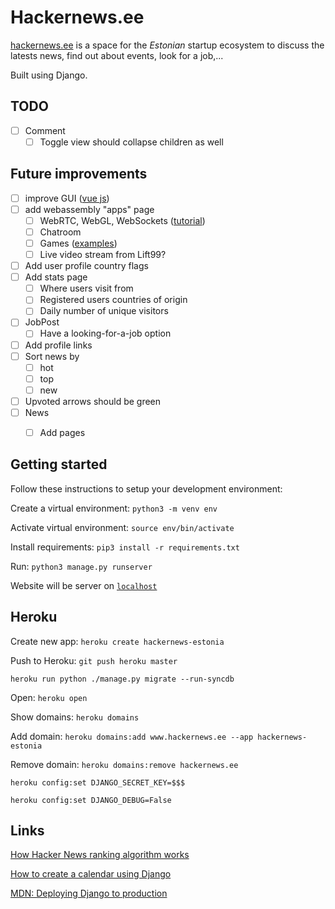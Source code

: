 # Hackernews.ee

[hackernews.ee](hackernews.ee) is a space for the _Estonian_ startup ecosystem to discuss the latests news, find out about events, look for a job,...

Built using Django.

## TODO

- [ ] Comment 
  - [ ] Toggle view should collapse children as well

## Future improvements

- [ ] improve GUI ([vue js](https://v2.vuejs.org/v2/examples/hackernews.html))
- [ ] add webassembly "apps" page
  - [ ] WebRTC, WebGL, WebSockets ([tutorial](https://rustwasm.github.io/wasm-bindgen/examples/websockets.html))
  - [ ] Chatroom
  - [ ] Games ([examples](https://madewithwebassembly.com/))
  - [ ] Live video stream from Lift99?
- [ ] Add user profile country flags
- [ ] Add stats page 
  - [ ] Where users visit from
  - [ ] Registered users countries of origin
  - [ ] Daily number of unique visitors
- [ ] JobPost
  - [ ] Have a looking-for-a-job option
- [ ] Add profile links
- [ ] Sort news by
  - [ ] hot
  - [ ] top
  - [ ] new
- [ ] Upvoted arrows should be green
- [ ] News
  - [ ] Add pages


## Getting started

Follow these instructions to setup your development environment:

Create a virtual environment: `python3 -m venv env`

Activate virtual environment: `source env/bin/activate`

Install requirements: `pip3 install -r requirements.txt`

Run: `python3 manage.py runserver`

Website will be server on [`localhost`](http://127.0.0.1:8000/)

## Heroku

Create new app: `heroku create hackernews-estonia`

Push to Heroku: `git push heroku master`

`heroku run python ./manage.py migrate --run-syncdb`

Open: `heroku open`

Show domains: `heroku domains`

Add domain: `heroku domains:add www.hackernews.ee --app hackernews-estonia`

Remove domain: `heroku domains:remove hackernews.ee `

`heroku config:set DJANGO_SECRET_KEY=$$$`

`heroku config:set DJANGO_DEBUG=False `

## Links

[How Hacker News ranking algorithm works](https://medium.com/hacking-and-gonzo/how-hacker-news-ranking-algorithm-works-1d9b0cf2c08d)

[How to create a calendar using Django](https://www.huiwenteo.com/normal/2018/07/24/django-calendar.html)

[MDN: Deploying Django to production](https://developer.mozilla.org/en-US/docs/Learn/Server-side/Django/Deployment)



